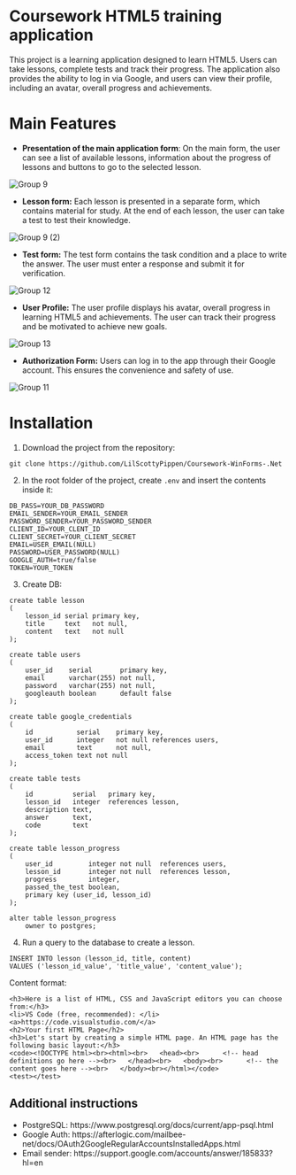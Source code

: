 # Coursework HTML5 training application
This project is a learning application designed to learn HTML5. Users can take lessons, complete tests and track their progress. The application also provides the ability to log in via Google, and users can view their profile, including an avatar, overall progress and achievements.
<h1>Main Features</h1>
<ul>
  <li><b>Presentation of the main application form</b>: On the main form, the user can see a list of available lessons, information about the progress of lessons and buttons to go to the selected lesson.</li>
</ul>

![Group 9](https://github.com/LilScottyPippen/Coursework-WinForms-.Net/assets/126200705/e08bc726-3c91-401f-8c50-669c6f5d1a4e)

<ul>
  <li><b>Lesson form:</b> Each lesson is presented in a separate form, which contains material for study. At the end of each lesson, the user can take a test to test their knowledge.</li>
</ul>


![Group 9 (2)](https://github.com/LilScottyPippen/Coursework-WinForms-.Net/assets/126200705/573b0935-4bcd-4fef-a763-aefd0be2cbdf)


<ul>
  <li><b>Test form:</b> The test form contains the task condition and a place to write the answer. The user must enter a response and submit it for verification.</li>
</ul>

![Group 12](https://github.com/LilScottyPippen/Coursework-WinForms-.Net/assets/126200705/5c25293c-e74d-4ac5-9b1b-b2865ef3ea96)


<ul>
  <li><b>User Profile:</b> The user profile displays his avatar, overall progress in learning HTML5 and achievements. The user can track their progress and be motivated to achieve new goals.</li>
</ul>


![Group 13](https://github.com/LilScottyPippen/Coursework-WinForms-.Net/assets/126200705/dccbaf49-9945-4f05-b699-0e9ff6b1bb67)


<ul>
  <li><b>Authorization Form:</b> Users can log in to the app through their Google account. This ensures the convenience and safety of use.</li>
</ul>


![Group 11](https://github.com/LilScottyPippen/Coursework-WinForms-.Net/assets/126200705/ecea190c-0f81-417c-95d3-0900dd41cf5e)

<h1>Installation</h1>

1. Download the project from the repository: 
  ```
  git clone https://github.com/LilScottyPippen/Coursework-WinForms-.Net
  ```
2. In the root folder of the project, create `.env` and insert the contents inside it:
  ```
  DB_PASS=YOUR_DB_PASSWORD
  EMAIL_SENDER=YOUR_EMAIL_SENDER
  PASSWORD_SENDER=YOUR_PASSWORD_SENDER
  CLIENT_ID=YOUR_CLENT_ID
  CLIENT_SECRET=YOUR_CLIENT_SECRET
  EMAIL=USER_EMAIL(NULL)
  PASSWORD=USER_PASSWORD(NULL)
  GOOGLE_AUTH=true/false  
  TOKEN=YOUR_TOKEN
  ```
 3. Сreate DB:
  ```
  create table lesson
  (
      lesson_id serial primary key,
      title     text   not null,
      content   text   not null
  );

  create table users
  (
      user_id    serial       primary key,
      email      varchar(255) not null,
      password   varchar(255) not null,
      googleauth boolean      default false
  );

  create table google_credentials
  (
      id           serial    primary key,
      user_id      integer   not null references users,
      email        text      not null,
      access_token text not null
  );

  create table tests
  (
      id          serial   primary key,
      lesson_id   integer  references lesson,
      description text,
      answer      text,
      code        text
  );

  create table lesson_progress
  (
      user_id         integer not null  references users,
      lesson_id       integer not null  references lesson,
      progress        integer,
      passed_the_test boolean,
      primary key (user_id, lesson_id)
  );

  alter table lesson_progress
      owner to postgres;
  ```
 4. Run a query to the database to create a lesson.
  ```
  INSERT INTO lesson (lesson_id, title, content) 
  VALUES ('lesson_id_value', 'title_value', 'content_value');
  ```
  Content format:
  ```
  <h3>Here is a list of HTML, CSS and JavaScript editors you can choose from:</h3>
  <li>VS Code (free, recommended): </li> <a>https://code.visualstudio.com/</a> 
  <h2>Your first HTML Page</h2>
  <h3>Let's start by creating a simple HTML page. An HTML page has the following basic layout:</h3>
  <code><!DOCTYPE html><br><html><br>   <head><br>      <!-- head definitions go here --><br>   </head><br>   <body><br>      <!-- the content goes here --><br>   </body><br></html></code>
  <test></test>
  ```
  
<h2>Additional instructions</h2>
<ul>
  <li>PostgreSQL: https://www.postgresql.org/docs/current/app-psql.html</li>
  <li>Google Auth: https://afterlogic.com/mailbee-net/docs/OAuth2GoogleRegularAccountsInstalledApps.html</li>
  <li>Email sender: https://support.google.com/accounts/answer/185833?hl=en</li>
</ul>
